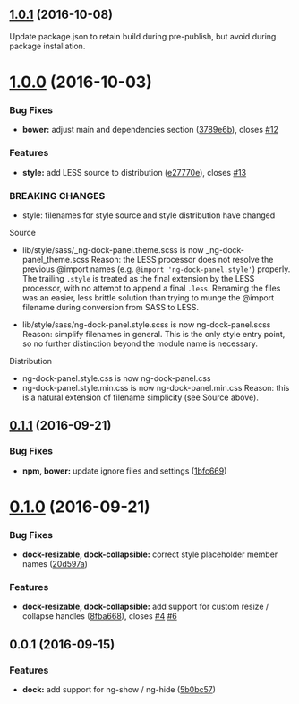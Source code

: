 <a name="1.0.1"></a>
## [1.0.1](https://github.com/cognivator/ng-dock-panel/compare/1.0.0...v1.0.1) (2016-10-08)

Update package.json to retain build during pre-publish, but avoid during package installation.


<a name="1.0.0"></a>
# [1.0.0](https://github.com/cognivator/ng-dock-panel/compare/0.1.1...v1.0.0) (2016-10-03)


### Bug Fixes

* **bower:** adjust main and dependencies section ([3789e6b](https://github.com/cognivator/ng-dock-panel/commit/3789e6b)), closes [#12](https://github.com/cognivator/ng-dock-panel/issues/12)

### Features

* **style:** add LESS source to distribution ([e27770e](https://github.com/cognivator/ng-dock-panel/commit/e27770e)), closes [#13](https://github.com/cognivator/ng-dock-panel/issues/13)


### BREAKING CHANGES

* style: filenames for style source and style distribution have changed

Source
- lib/style/sass/_ng-dock-panel.theme.scss is now _ng-dock-panel_theme.scss
Reason: the LESS processor does not resolve the previous @import names (e.g. `@import 'ng-dock-panel.style'`) properly. The trailing `.style` is treated as the final extension by the LESS processor, with no attempt to append a final `.less`. Renaming the files was an easier, less brittle solution than trying to munge the @import filename during conversion from SASS to LESS.

- lib/style/sass/ng-dock-panel.style.scss is now ng-dock-panel.scss
Reason: simplify filenames in general. This is the only style entry point, so no further distinction beyond the module name is necessary.

Distribution
- ng-dock-panel.style.css is now ng-dock-panel.css
- ng-dock-panel.style.min.css is now ng-dock-panel.min.css
Reason: this is a natural extension of filename simplicity (see Source above).



<a name="0.1.1"></a>
## [0.1.1](https://github.com/cognivator/ng-dock-panel/compare/0.1.0...v0.1.1) (2016-09-21)


### Bug Fixes

* **npm, bower:** update ignore files and settings ([1bfc669](https://github.com/cognivator/ng-dock-panel/commit/1bfc669))



<a name="0.1.0"></a>
# [0.1.0](https://github.com/cognivator/ng-dock-panel/compare/v0.0.1...0.1.0) (2016-09-21)


### Bug Fixes

* **dock-resizable, dock-collapsible:** correct style placeholder member names ([20d597a](https://github.com/cognivator/ng-dock-panel/commit/20d597a))

### Features

* **dock-resizable, dock-collapsible:** add support for custom resize / collapse handles ([8fba668](https://github.com/cognivator/ng-dock-panel/commit/8fba668)), closes [#4](https://github.com/cognivator/ng-dock-panel/issues/4) [#6](https://github.com/cognivator/ng-dock-panel/issues/6)



<a name="0.0.1"></a>
## 0.0.1 (2016-09-15)

### Features

* **dock:** add support for ng-show / ng-hide ([5b0bc57](https://github.com/cognivator/ng-dock-panel/commit/5b0bc57))

